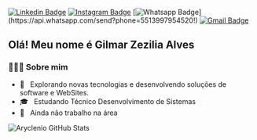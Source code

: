 [![Linkedin Badge](https://img.shields.io/badge/-Linkedin-blue?style=flat-square&logo=Linkedin&logoColor=white&link=https://www.linkedin.com/in/gilmar-zezilia-alves-336610182/)](https://www.linkedin.com/in/gilmar-zezilia-alves-336610182/)
[![Instagram Badge](https://img.shields.io/badge/-Instagram-a43b9d?style=flat-square&logo=Instagram&logoColor=white&link=https://www.instagram.com/gilmar.zezilia/)](https://www.instagram.com/gilmar.zezilia/)
[![Whatsapp Badge](https://img.shields.io/badge/-Whatsapp-4CA143?style=flat-square&labelColor=4CA143&logo=whatsapp&logoColor=white&link=https://api.whatsapp.com/send?phone=5513997954520!)](https://api.whatsapp.com/send?phone=5513997954520!)
[![Gmail Badge](https://img.shields.io/badge/-Gmail-c14438?style=flat-square&logo=Gmail&logoColor=white&link=mailto:GilmarAlves914@gmail.com)](GilmarAlves914@gmail.com)

<h2> Olá! Meu nome é Gilmar Zezilia Alves </h2>
<h3> 👨🏻‍💻 Sobre mim </h3>

- 🤔 &nbsp; Explorando novas tecnologias e desenvolvendo soluções de software e WebSites.
- 🎓 &nbsp; Estudando Técnico Desenvolvimento de Sistemas
- 💼 &nbsp; Ainda não trabalho na área

![Aryclenio GitHub Stats](https://github-readme-stats.vercel.app/api?username=GilmarAlves99&show_icons=true)
